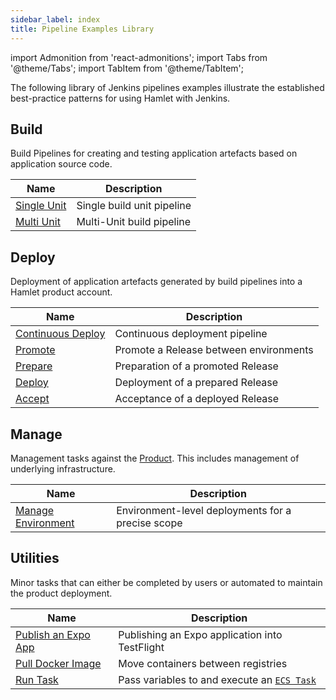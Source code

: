 ```yaml
---
sidebar_label: index
title: Pipeline Examples Library
---
```

import Admonition from 'react-admonitions';
import Tabs from '@theme/Tabs';
import TabItem from '@theme/TabItem';

The following library of Jenkins pipelines examples illustrate the established best-practice patterns for using Hamlet with Jenkins.

## Build
Build Pipelines for creating and testing application artefacts based on application source code.

| Name | Description |
|------|-------------|
| [Single Unit](examples/build/single)     | Single build unit pipeline |
| [Multi Unit](examples/build/multiunit)   | Multi-Unit build pipeline |

## Deploy
Deployment of application artefacts generated by build pipelines into a Hamlet product account.

| Name | Description |
|------|-------------|
| [Continuous Deploy](examples/deploy/continuous-deploy) | Continuous deployment pipeline |
| [Promote](examples/deploy/promote-release) | Promote a Release between environments |
| [Prepare](examples/deploy/prepare-release) | Preparation of a promoted Release |
| [Deploy](examples/deploy/deploy-release) | Deployment of a prepared Release |
| [Accept](examples/deploy/accept-release) | Acceptance of a deployed Release|

## Manage
Management tasks against the [Product](../../../foundations/terminology#product). This includes management of underlying infrastructure.

| Name | Description |
|------|-------------|
| [Manage Environment](examples/manage/environment) | Environment-level deployments for a precise scope |

## Utilities
Minor tasks that can either be completed by users or automated to maintain the product deployment.

| Name | Description |
|------|-------------|
| [Publish an Expo App](examples/utils/publish-expo-app) | Publishing an Expo application into TestFlight |
| [Pull Docker Image](examples/utils/pull-image) | Move containers between registries | 
| [Run Task](examples/utils/run-task) | Pass variables to and execute an [`ECS Task`](/reference?type=component&instance=task) |
